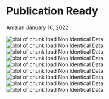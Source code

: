 Publication Ready
================
Amalan
January 16, 2022

![plot of chunk load Non Identical
Data](Plots/load%20Non%20Identical%20Data-1.png)![plot of chunk load Non
Identical Data](Plots/load%20Non%20Identical%20Data-2.png)![plot of
chunk load Non Identical
Data](Plots/load%20Non%20Identical%20Data-3.png)![plot of chunk load Non
Identical Data](Plots/load%20Non%20Identical%20Data-4.png)![plot of
chunk load Non Identical
Data](Plots/load%20Non%20Identical%20Data-5.png)![plot of chunk load Non
Identical Data](Plots/load%20Non%20Identical%20Data-6.png)![plot of
chunk load Non Identical
Data](Plots/load%20Non%20Identical%20Data-7.png)![plot of chunk load Non
Identical Data](Plots/load%20Non%20Identical%20Data-8.png)![plot of
chunk load Non Identical
Data](Plots/load%20Non%20Identical%20Data-9.png)
